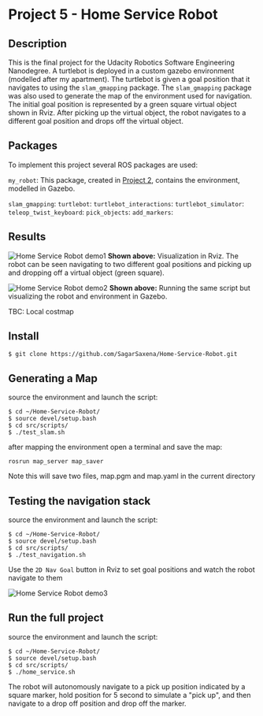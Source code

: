 # Project 5 - Home Service Robot

## Description
This is the final project for the Udacity Robotics Software Engineering Nanodegree. A turtlebot is deployed in a custom gazebo environment (modelled after my apartment). The turtlebot is given a goal position that it navigates to using the `slam_gmapping` package. The `slam_gmapping` package was also used to generate the map of the environment used for navigation. The initial goal position is represented by a green square virtual object shown in Rviz. After picking up the virtual object, the robot navigates to a different goal position and drops off the virtual object.

## Packages
To implement this project several ROS packages are used:

`my_robot`: This package, created in [Project 2](https://github.com/SagarSaxena/Robotics-Nano-Degree/tree/master/Project2), contains the environment, modelled in Gazebo.

`slam_gmapping`: 
`turtlebot`:
`turtlebot_interactions`:
`turtlebot_simulator`:
`teleop_twist_keyboard`: 
`pick_objects`:
`add_markers`:

## Results
![Home Service Robot demo1](GIF/HomeServiceRobot.gif)
**Shown above:** Visualization in Rviz. The robot can be seen navigating to two different goal positions and picking up and dropping off a virtual object (green square).

![Home Service Robot demo2](GIF/HomeServiceRobot2.gif)
**Shown above:** Running the same script but visualizing the robot and environment in Gazebo.


TBC: Local costmap



## Install
```
$ git clone https://github.com/SagarSaxena/Home-Service-Robot.git
```

## Generating a Map
source the environment and launch the script:
```
$ cd ~/Home-Service-Robot/
$ source devel/setup.bash
$ cd src/scripts/
$ ./test_slam.sh
```
after mapping the environment open a terminal and save the map:
```
rosrun map_server map_saver
```
Note this will save two files, map.pgm and map.yaml in the current directory

## Testing the navigation stack
source the environment and launch the script:
```
$ cd ~/Home-Service-Robot/
$ source devel/setup.bash
$ cd src/scripts/
$ ./test_navigation.sh
```
Use the `2D Nav Goal` button in Rviz to set goal positions and watch the robot navigate to them

![Home Service Robot demo3](GIF/HomeServiceRobot3.gif)

## Run the full project
source the environment and launch the script:
```
$ cd ~/Home-Service-Robot/
$ source devel/setup.bash
$ cd src/scripts/
$ ./home_service.sh
```
The robot will autonomously navigate to a pick up position indicated by a square marker, hold position for 5 second to simulate a "pick up", and then navigate to a drop off position and drop off the marker. 

